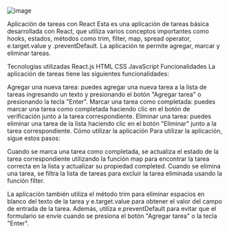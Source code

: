 ![image](https://user-images.githubusercontent.com/125910370/230785563-d11cb518-d000-4f5f-9907-ad42d9daff99.png)


Aplicación de tareas con React
Esta es una aplicación de tareas básica desarrollada con React, que utiliza varios conceptos importantes como hooks, estados, métodos como trim, filter, map, spread operator, e.target.value y .preventDefault. La aplicación te permite agregar, marcar y eliminar tareas.

Tecnologías utilizadas
React.js
HTML
CSS
JavaScript
Funcionalidades
La aplicación de tareas tiene las siguientes funcionalidades:

Agregar una nueva tarea: puedes agregar una nueva tarea a la lista de tareas ingresando un texto y presionando el botón "Agregar tarea" o presionando la tecla "Enter".
Marcar una tarea como completada: puedes marcar una tarea como completada haciendo clic en el botón de verificación junto a la tarea correspondiente.
Eliminar una tarea: puedes eliminar una tarea de la lista haciendo clic en el botón "Eliminar" junto a la tarea correspondiente.
Cómo utilizar la aplicación
Para utilizar la aplicación, sigue estos pasos:

Cuando se marca una tarea como completada, se actualiza el estado de la tarea correspondiente utilizando la función map para encontrar la tarea correcta en la lista y actualizar su propiedad completed. Cuando se elimina una tarea, se filtra la lista de tareas para excluir la tarea eliminada usando la función filter.

La aplicación también utiliza el método trim para eliminar espacios en blanco del texto de la tarea y e.target.value para obtener el valor del campo de entrada de la tarea. Además, utiliza e.preventDefault para evitar que el formulario se envíe cuando se presiona el botón "Agregar tarea" o la tecla "Enter".




